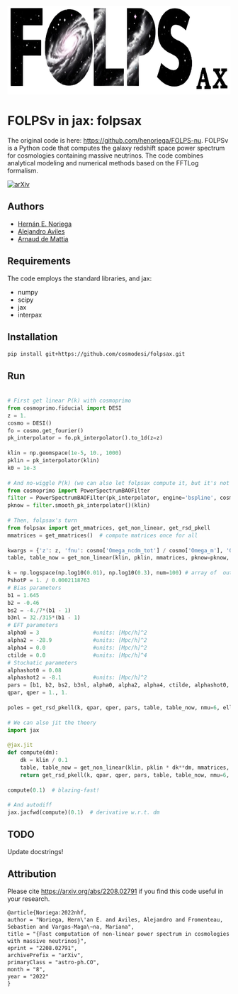 <p align="center">
    <img src="https://github.com/cosmodesi/folpsax/blob/main/folpsax_logo.png" width="700" height="200">
</p>

# FOLPSν in jax: folpsax

The original code is here: https://github.com/henoriega/FOLPS-nu.
FOLPSν is a Python code that computes the galaxy redshift space power spectrum for cosmologies containing massive neutrinos. The code combines analytical modeling and numerical methods based on the FFTLog formalism. <!-- to speed up the calculations of loop integrals. -->

[![arXiv](https://img.shields.io/badge/arXiv-2208.02791-red)](https://arxiv.org/abs/2208.02791)

## Authors

- [Hernán E. Noriega](mailto:henoriega@estudiantes.fisica.unam.mx)
- [Alejandro Aviles](mailto:avilescervantes@gmail.com)
- [Arnaud de Mattia](https://github.com/adematti)



## Requirements

The code employs the standard libraries, and jax:
- numpy
- scipy
- jax
- interpax

## Installation

```
pip install git+https://github.com/cosmodesi/folpsax.git
```

## Run

```python

# First get linear P(k) with cosmoprimo
from cosmoprimo.fiducial import DESI
z = 1.
cosmo = DESI()
fo = cosmo.get_fourier()
pk_interpolator = fo.pk_interpolator().to_1d(z=z)

klin = np.geomspace(1e-5, 10., 1000)
pklin = pk_interpolator(klin)
k0 = 1e-3

# And no-wiggle P(k) (we can also let folpsax compute it, but it's not jaxified yet...)
from cosmoprimo import PowerSpectrumBAOFilter
filter = PowerSpectrumBAOFilter(pk_interpolator, engine='bspline', cosmo=cosmo, cosmo_fid=cosmo)
pknow = filter.smooth_pk_interpolator()(klin)

# Then, folpsax's turn
from folpsax import get_mmatrices, get_non_linear, get_rsd_pkell
mmatrices = get_mmatrices()  # compute matrices once for all

kwargs = {'z': z, 'fnu': cosmo['Omega_ncdm_tot'] / cosmo['Omega_m'], 'Omega_m': cosmo['Omega_m'], 'h': cosmo['h']}
table, table_now = get_non_linear(klin, pklin, mmatrices, pknow=pknow, kminout=0.001, kmaxout=0.5, nk=120, kernels='fk', **kwargs)

k = np.logspace(np.log10(0.01), np.log10(0.3), num=100) # array of  output k in [h/Mpc]
PshotP = 1. / 0.0002118763
# Bias parameters
b1 = 1.645
b2 = -0.46
bs2 = -4./7*(b1 - 1)
b3nl = 32./315*(b1 - 1)
# EFT parameters
alpha0 = 3                 #units: [Mpc/h]^2
alpha2 = -28.9             #units: [Mpc/h]^2
alpha4 = 0.0               #units: [Mpc/h]^2
ctilde = 0.0               #units: [Mpc/h]^4
# Stochatic parameters
alphashot0 = 0.08
alphashot2 = -8.1          #units: [Mpc/h]^2
pars = [b1, b2, bs2, b3nl, alpha0, alpha2, alpha4, ctilde, alphashot0, alphashot2, PshotP]
qpar, qper = 1., 1.

poles = get_rsd_pkell(k, qpar, qper, pars, table, table_now, nmu=6, ells=(0, 2, 4))  # power spectrum multipoles

# We can also jit the theory
import jax

@jax.jit
def compute(dm):
    dk = klin / 0.1
    table, table_now = get_non_linear(klin, pklin * dk**dm, mmatrices, pknow=pknow * dk**dm, kminout=0.001, kmaxout=0.5, nk=120, kernels='fk', **kwargs)
    return get_rsd_pkell(k, qpar, qper, pars, table, table_now, nmu=6, ells=(0, 2, 4))

compute(0.1)  # blazing-fast!

# And autodiff
jax.jacfwd(compute)(0.1)  # derivative w.r.t. dm
```

## TODO

Update docstrings!

Attribution
-----------

Please cite <https://arxiv.org/abs/2208.02791> if you find this code useful in your research.

    @article{Noriega:2022nhf,
    author = "Noriega, Hern\'an E. and Aviles, Alejandro and Fromenteau, Sebastien and Vargas-Maga\~na, Mariana",
    title = "{Fast computation of non-linear power spectrum in cosmologies with massive neutrinos}",
    eprint = "2208.02791",
    archivePrefix = "arXiv",
    primaryClass = "astro-ph.CO",
    month = "8",
    year = "2022"
    }
